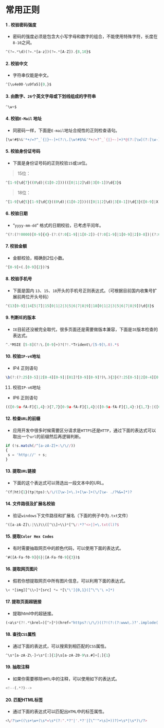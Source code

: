 # 常用正则

#### 1 . 校验密码强度

* 密码的强度必须是包含大小写字母和数字的组合，不能使用特殊字符，长度在`8-10`之间。

```javascript
^(?=.*\d)(?=.*[a-z])(?=.*[A-Z]).{8,10}$
```

#### 2. 校验中文

* 字符串仅能是中文。

```javascript
^[\u4e00-\u9fa5]{0,}$
```

#### 3. 由数字、`26`个英文字母或下划线组成的字符串

```javascript
^\w+$
```
#### 4. 校验`E-Mail` 地址

* 同密码一样，下面是`E-mail`地址合规性的正则检查语句。

```javascript
[\w!#$%&'*+/=?^_`{|}~-]+(?:\.[\w!#$%&'*+/=?^_`{|}~-]+)*@(?:[\w](?:[\w-]*[\w])?\.)+[\w](?:[\w-]*[\w])?
```
#### 5. 校验身份证号码

* 下面是身份证号码的正则校验`15`或`18`位。

> 15位：

```javascript
^[1-9]\d{7}((0\d)|(1[0-2]))(([0|1|2]\d)|3[0-1])\d{3}$
```

> 18位：

```javascript
^[1-9]\d{5}[1-9]\d{3}((0\d)|(1[0-2]))(([0|1|2]\d)|3[0-1])\d{3}([0-9]|X)$
```

#### 6. 校验日期

* “`yyyy-mm-dd`“ 格式的日期校验，已考虑平闰年。

```javascript
^(?:(?!0000)[0-9]{4}-(?:(?:0[1-9]|1[0-2])-(?:0[1-9]|1[0-9]|2[0-8])|(?:0[13-9]|1[0-2])-(?:29|30)|(?:0[13578]|1[02])-31)|(?:[0-9]{2}(?:0[48]|[2468][048]|[13579][26])|(?:0[48]|[2468][048]|[13579][26])00)-02-29)$
```

#### 7. 校验金额

* 金额校验，精确到2位小数。

```javascript
^[0-9]+(.[0-9]{2})?$
```

#### 8. 校验手机号

* 下面是国内 `13`、`15`、`18`开头的手机号正则表达式。（可根据目前国内收集号扩展前两位开头号码）

```javascript
^(13[0-9]|14[5|7]|15[0|1|2|3|5|6|7|8|9]|18[0|1|2|3|5|6|7|8|9])\d{8}$
```

#### 9. 判断IE的版本

* `IE`目前还没被完全取代，很多页面还是需要做版本兼容，下面是`IE`版本检查的表达式。

```javascript
^.*MSIE [5-8](?:\.[0-9]+)?(?!.*Trident\/[5-9]\.0).*$
```

#### 10. 校验`IP-v4`地址

* IP4 正则语句

```javascript
\b(?:(?:25[0-5]|2[0-4][0-9]|[01]?[0-9][0-9]?)\.){3}(?:25[0-5]|2[0-4][0-9]|[01]?[0-9][0-9]?)\b
```

11. 校验`IP-v6`地址

* IP6 正则语句

```javascript
(([0-9a-fA-F]{1,4}:){7,7}[0-9a-fA-F]{1,4}|([0-9a-fA-F]{1,4}:){1,7}:|([0-9a-fA-F]{1,4}:){1,6}:[0-9a-fA-F]{1,4}|([0-9a-fA-F]{1,4}:){1,5}(:[0-9a-fA-F]{1,4}){1,2}|([0-9a-fA-F]{1,4}:){1,4}(:[0-9a-fA-F]{1,4}){1,3}|([0-9a-fA-F]{1,4}:){1,3}(:[0-9a-fA-F]{1,4}){1,4}|([0-9a-fA-F]{1,4}:){1,2}(:[0-9a-fA-F]{1,4}){1,5}|[0-9a-fA-F]{1,4}:((:[0-9a-fA-F]{1,4}){1,6})|:((:[0-9a-fA-F]{1,4}){1,7}|:)|fe80:(:[0-9a-fA-F]{0,4}){0,4}%[0-9a-zA-Z]{1,}|::(ffff(:0{1,4}){0,1}:){0,1}((25[0-5]|(2[0-4]|1{0,1}[0-9]){0,1}[0-9])\.){3,3}(25[0-5]|(2[0-4]|1{0,1}[0-9]){0,1}[0-9])|([0-9a-fA-F]{1,4}:){1,4}:((25[0-5]|(2[0-4]|1{0,1}[0-9]){0,1}[0-9])\.){3,3}(25[0-5]|(2[0-4]|1{0,1}[0-9]){0,1}[0-9]))
```

#### 12. 检查`URL`的前缀

* 应用开发中很多时候需要区分请求是`HTTPS`还是`HTTP`，通过下面的表达式可以取出一个`url`的前缀然后再逻辑判断。

```javascript
if (!s.match(/^[a-zA-Z]+:\/\//))
{
 s = 'http://' + s;
}
```

#### 13. 提取`URL`链接

* 下面的这个表达式可以筛选出一段文本中的URL。

```javascript
^(f|ht){1}(tp|tps):\/\/([\w-]+\.)+[\w-]+(\/[\w- ./?%&=]*)?
```
#### 14. 文件路径及扩展名校验

* 验证`windows`下文件路径和扩展名（下面的例子中为`.txt`文件）

```javascript
^([a-zA-Z]\:|\\)\\([^\\]+\\)*[^\/:*?"<>|]+\.txt(l)?$
```

#### 15. 提取`Color Hex Codes`

* 有时需要抽取网页中的颜色代码，可以使用下面的表达式。

```javascript
^#([A-Fa-f0-9]{6}|[A-Fa-f0-9]{3})$
```

#### 16. 提取网页图片

* 假若你想提取网页中所有图片信息，可以利用下面的表达式。

```javascript
\< *[img][^\\>]*[src] *= *[\"\']{0,1}([^\"\'\ >]*)
```

#### 17. 提取页面超链接

* 提取html中的超链接。

```javascript
(<a\s*(?!.*\brel=)[^>]*)(href="https?:\/\/)((?!(?:(?:www\.)?'.implode('|(?:www\.)?', $follow_list).'))[^"]+)"((?!.*\brel=)[^>]*)(?:[^>]*)>
```
#### 18. 查找`CSS`属性

* 通过下面的表达式，可以搜索到相匹配的`CSS`属性。

```javascript
^\s*[a-zA-Z\-]+\s*[:]{1}\s[a-zA-Z0-9\s.#]+[;]{1}
```

#### 19. 抽取注释

* 如果你需要移除`HMTL`中的注释，可以使用如下的表达式。

```javascript
<!--(.*?)-->
```

#### 20. 匹配HTML标签

* 通过下面的表达式可以匹配出`HTML`中的标签属性。

```javascript
<\/?\w+((\s+\w+(\s*=\s*(?:".*?"|'.*?'|[\^'">\s]+))?)+\s*|\s*)\/?>
```
